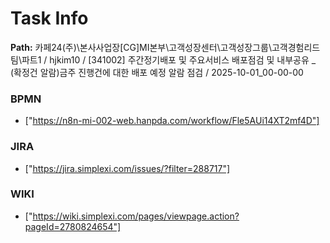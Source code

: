 # Task Info

**Path:** 카페24(주)\본사사업장\[CG]MI본부\고객성장센터\고객성장그룹\고객경험리드팀\파트1 / hjkim10 / [341002] 주간정기배포 및 주요서비스 배포점검 및 내부공유 _ (확정건 알람)금주 진행건에 대한 배포 예정 알람 점검 / 2025-10-01_00-00-00

### BPMN
- ["https://n8n-mi-002-web.hanpda.com/workflow/Fle5AUi14XT2mf4D"]

### JIRA
- ["https://jira.simplexi.com/issues/?filter=288717"]

### WIKI
- ["https://wiki.simplexi.com/pages/viewpage.action?pageId=2780824654"]

